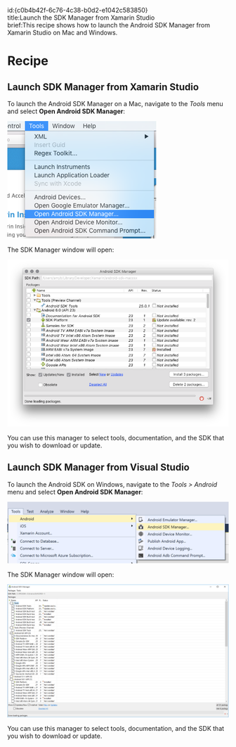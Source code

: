 id:{c0b4b42f-6c76-4c38-b0d2-e1042c583850}  
title:Launch the SDK Manager from Xamarin Studio  
brief:This recipe shows how to launch the Android SDK Manager from Xamarin Studio on Mac and Windows.  

<a name="Recipe" class="injected"></a>


# Recipe

 <a name="Mac" class="injected"></a>


## Launch SDK Manager from Xamarin Studio

To launch the Android SDK Manager on a Mac, navigate to the *Tools* menu and select <strong>Open Android SDK Manager</strong>:

 [ ![](Images/00.png)](Images/00.png)

The SDK Manager window will open:

 [ ![](Images/01.png)](Images/01.png)
 
 You can use this manager to select tools, documentation, and the SDK that you wish to download or update.

 <a name="Windows" class="injected"></a>


## Launch SDK Manager from Visual Studio

To launch the Android SDK on Windows, navigate to the *Tools > Android* menu and select <strong>Open Android SDK Manager</strong>:

 [ ![](Images/02.png)](Images/02.png)


The SDK Manager window will open:

 [ ![](Images/03.png)](Images/03.png)
 
 You can use this manager to select tools, documentation, and the SDK that you wish to download or update.